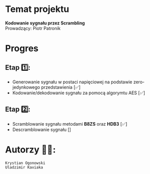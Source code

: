 # Temat projektu 
**Kodowanie sygnału przez Scrambling**  
Prowadzący: Piotr Patronik
# Progres

## Etap 1️⃣:
- Generowanie sygnału w postaci napięciowej na podstawie zero-jedynkowego przedstawienia [✅]
- Kodowanie/dekodowanie sygnału za pomocą algorymtu AES [✅]  
## Etap 2️⃣:
- Scramblowanie sygnału metodami **B8ZS** oraz **HDB3** [✅]
- Descramblowanie sygnału []

# Autorzy 👨‍💼:
`Krystian Ogonowski`  
`Uladzimir Kaviaka`
